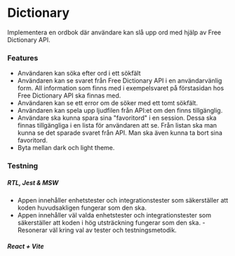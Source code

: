 # Dictionary

Implementera en ordbok där användare kan slå upp ord med hjälp av
Free Dictionary API.

### Features

- Användaren kan söka efter ord i ett sökfält
- Användaren kan se svaret från Free Dictionary API i en användarvänlig form.
  All information som finns med i exempelsvaret på förstasidan hos Free
  Dictionary API ska finnas med.
- Användaren kan se ett error om de söker med ett tomt sökfält.
- Användaren kan spela upp ljudfilen från API:et om den finns tillgänglig.
- Användare ska kunna spara sina "favoritord" i en session. Dessa ska finnas tillgängliga i en lista för användaren att se. Från listan ska man kunna se det
  sparade svaret från API. Man ska även kunna ta bort sina favoritord.
- Byta mellan dark och light theme.

### Testning

##### RTL, Jest & MSW

- Appen innehåller enhetstester och integrationstester som säkerställer
  att koden huvudsakligen fungerar som den ska.
- Appen innehåller väl valda enhetstester och integrationstester som
  säkerställer att koden i hög utsträckning fungerar som den ska. - Resonerar väl kring val av tester och testningsmetodik.

##### React + Vite
